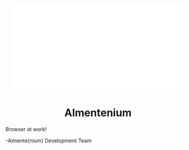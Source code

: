 <p align="center">
  <img src="logo.png" alt="Logo">
</p>

<h1 align='center'>Almentenium</h1>


Browser at work!

-Almente(nium) Development Team
